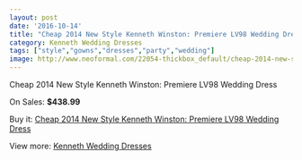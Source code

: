 ```yaml
---
layout: post
date: '2016-10-14'
title: "Cheap 2014 New Style Kenneth Winston: Premiere LV98 Wedding Dress"
category: Kenneth Wedding Dresses
tags: ["style","gowns","dresses","party","wedding"]
image: http://www.neoformal.com/22054-thickbox_default/cheap-2014-new-style-kenneth-winston-premiere-lv98-wedding-dress.jpg
---
```

Cheap 2014 New Style Kenneth Winston: Premiere LV98 Wedding Dress

On Sales: **$438.99**
<a href="https://www.neoformal.com/en/kenneth-wedding-dresses-2014/7234-cheap-2014-new-style-kenneth-winston-premiere-lv98-wedding-dress.html"><amp-img layout="responsive" width="600" height="600" src="//www.neoformal.com/22054-thickbox_default/cheap-2014-new-style-kenneth-winston-premiere-lv98-wedding-dress.jpg" alt="Cheap 2014 New Style Kenneth Winston: Premiere LV98 Wedding Dress 0" /></a>
<a href="https://www.neoformal.com/en/kenneth-wedding-dresses-2014/7234-cheap-2014-new-style-kenneth-winston-premiere-lv98-wedding-dress.html"><amp-img layout="responsive" width="600" height="600" src="//www.neoformal.com/22055-thickbox_default/cheap-2014-new-style-kenneth-winston-premiere-lv98-wedding-dress.jpg" alt="Cheap 2014 New Style Kenneth Winston: Premiere LV98 Wedding Dress 1" /></a>
<a href="https://www.neoformal.com/en/kenneth-wedding-dresses-2014/7234-cheap-2014-new-style-kenneth-winston-premiere-lv98-wedding-dress.html"><amp-img layout="responsive" width="600" height="600" src="//www.neoformal.com/22056-thickbox_default/cheap-2014-new-style-kenneth-winston-premiere-lv98-wedding-dress.jpg" alt="Cheap 2014 New Style Kenneth Winston: Premiere LV98 Wedding Dress 2" /></a>
<a href="https://www.neoformal.com/en/kenneth-wedding-dresses-2014/7234-cheap-2014-new-style-kenneth-winston-premiere-lv98-wedding-dress.html"><amp-img layout="responsive" width="600" height="600" src="//www.neoformal.com/22057-thickbox_default/cheap-2014-new-style-kenneth-winston-premiere-lv98-wedding-dress.jpg" alt="Cheap 2014 New Style Kenneth Winston: Premiere LV98 Wedding Dress 3" /></a>

Buy it: [Cheap 2014 New Style Kenneth Winston: Premiere LV98 Wedding Dress](https://www.neoformal.com/en/kenneth-wedding-dresses-2014/7234-cheap-2014-new-style-kenneth-winston-premiere-lv98-wedding-dress.html "Cheap 2014 New Style Kenneth Winston: Premiere LV98 Wedding Dress")

View more: [Kenneth Wedding Dresses](https://www.neoformal.com/en/114-kenneth-wedding-dresses-2014 "Kenneth Wedding Dresses")
